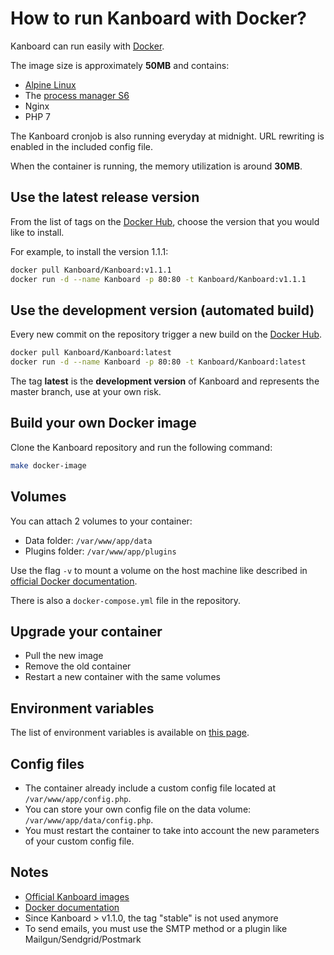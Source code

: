 How to run Kanboard with Docker?
================================

Kanboard can run easily with [Docker](https://www.docker.com).

The image size is approximately **50MB** and contains:

- [Alpine Linux](http://alpinelinux.org/)
- The [process manager S6](http://skarnet.org/software/s6/)
- Nginx
- PHP 7

The Kanboard cronjob is also running everyday at midnight.
URL rewriting is enabled in the included config file.

When the container is running, the memory utilization is around **30MB**.

Use the latest release version
------------------------------

From the list of tags on the [Docker Hub](https://hub.docker.com/r/Kanboard/Kanboard/), choose the version that you would like to install.

For example, to install the version 1.1.1:

```bash
docker pull Kanboard/Kanboard:v1.1.1
docker run -d --name Kanboard -p 80:80 -t Kanboard/Kanboard:v1.1.1
```

Use the development version (automated build)
---------------------------------------------

Every new commit on the repository trigger a new build on the [Docker Hub](https://hub.docker.com/r/Kanboard/Kanboard/).

```bash
docker pull Kanboard/Kanboard:latest
docker run -d --name Kanboard -p 80:80 -t Kanboard/Kanboard:latest
```

The tag **latest** is the **development version** of Kanboard and represents the master branch, use at your own risk.

Build your own Docker image
---------------------------

Clone the Kanboard repository and run the following command:

```bash
make docker-image
```

Volumes
-------

You can attach 2 volumes to your container:

- Data folder: `/var/www/app/data`
- Plugins folder: `/var/www/app/plugins`

Use the flag `-v` to mount a volume on the host machine like described in [official Docker documentation](https://docs.docker.com/engine/userguide/containers/dockervolumes/).

There is also a `docker-compose.yml` file in the repository.

Upgrade your container
----------------------

- Pull the new image
- Remove the old container
- Restart a new container with the same volumes

Environment variables
---------------------

The list of environment variables is available on [this page](env.markdown).

Config files
------------

- The container already include a custom config file located at `/var/www/app/config.php`.
- You can store your own config file on the data volume: `/var/www/app/data/config.php`.
- You must restart the container to take into account the new parameters of your custom config file.

Notes
-----

- [Official Kanboard images](https://hub.docker.com/r/Kanboard/Kanboard/)
- [Docker documentation](https://docs.docker.com/)
- Since Kanboard > v1.1.0, the tag "stable" is not used anymore
- To send emails, you must use the SMTP method or a plugin like Mailgun/Sendgrid/Postmark
